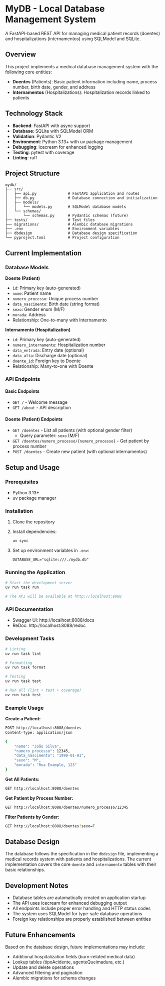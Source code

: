 # MyDB - Local Database Management System

A FastAPI-based REST API for managing medical patient records (doentes) and hospitalizations (internamentos) using SQLModel and SQLite.

## Overview

This project implements a medical database management system with the following core entities:
- **Doentes** (Patients): Basic patient information including name, process number, birth date, gender, and address
- **Internamentos** (Hospitalizations): Hospitalization records linked to patients

## Technology Stack

- **Backend**: FastAPI with async support
- **Database**: SQLite with SQLModel ORM
- **Validation**: Pydantic V2
- **Environment**: Python 3.13+ with uv package management
- **Debugging**: icecream for enhanced logging
- **Testing**: pytest with coverage
- **Linting**: ruff

## Project Structure

```
mydb/
├── src/
│   ├── api.py              # FastAPI application and routes
│   ├── db.py               # Database connection and initialization
│   ├── models/
│   │   └── models.py       # SQLModel database models
│   └── schemas/
│       └── schemas.py      # Pydantic schemas (future)
├── tests/                  # Test files
├── migrations/             # Alembic database migrations
├── .env                    # Environment variables
├── dbdesign                # Database design specification
└── pyproject.toml          # Project configuration
```

## Current Implementation

### Database Models

**Doente (Patient)**
- `id`: Primary key (auto-generated)
- `nome`: Patient name
- `numero_processo`: Unique process number
- `data_nascimento`: Birth date (string format)
- `sexo`: Gender enum (M/F)
- `morada`: Address
- Relationship: One-to-many with Internamento

**Internamento (Hospitalization)**
- `id`: Primary key (auto-generated)
- `numero_internamento`: Hospitalization number
- `data_entrada`: Entry date (optional)
- `data_alta`: Discharge date (optional)
- `doente_id`: Foreign key to Doente
- Relationship: Many-to-one with Doente

### API Endpoints

#### Basic Endpoints
- `GET /` - Welcome message
- `GET /about` - API description

#### Doente (Patient) Endpoints
- `GET /doentes` - List all patients (with optional gender filter)
  - Query parameter: `sexo` (M/F)
- `GET /doentes/numero_processo/{numero_processo}` - Get patient by process number
- `POST /doentes` - Create new patient (with optional internamentos)

## Setup and Usage

### Prerequisites
- Python 3.13+
- uv package manager

### Installation

1. Clone the repository
2. Install dependencies:
   ```bash
   uv sync
   ```

3. Set up environment variables in `.env`:
   ```
   DATABASE_URL="sqlite:///./mydb.db"
   ```

### Running the Application

```bash
# Start the development server
uv run task run

# The API will be available at http://localhost:8088
```

### API Documentation
- Swagger UI: http://localhost:8088/docs
- ReDoc: http://localhost:8088/redoc

### Development Tasks

```bash
# Linting
uv run task lint

# Formatting
uv run task format

# Testing
uv run task test

# Run all (lint + test + coverage)
uv run task test
```

### Example Usage

**Create a Patient:**
```bash
POST http://localhost:8088/doentes
Content-Type: application/json

{
    "nome": "João Silva",
    "numero_processo": 12345,
    "data_nascimento": "1990-01-01",
    "sexo": "M",
    "morada": "Rua Example, 123"
}
```

**Get All Patients:**
```bash
GET http://localhost:8088/doentes
```

**Get Patient by Process Number:**
```bash
GET http://localhost:8088/doentes/numero_processo/12345
```

**Filter Patients by Gender:**
```bash
GET http://localhost:8088/doentes?sexo=F
```

## Database Design

The database follows the specification in the `dbdesign` file, implementing a medical records system with patients and hospitalizations. The current implementation covers the core `doente` and `internamento` tables with their basic relationships.

## Development Notes

- Database tables are automatically created on application startup
- The API uses icecream for enhanced debugging output
- All endpoints include proper error handling and HTTP status codes
- The system uses SQLModel for type-safe database operations
- Foreign key relationships are properly established between entities

## Future Enhancements

Based on the database design, future implementations may include:
- Additional hospitalization fields (burn-related medical data)
- Lookup tables (tipoAcidente, agenteQueimadura, etc.)
- Update and delete operations
- Advanced filtering and pagination
- Alembic migrations for schema changes